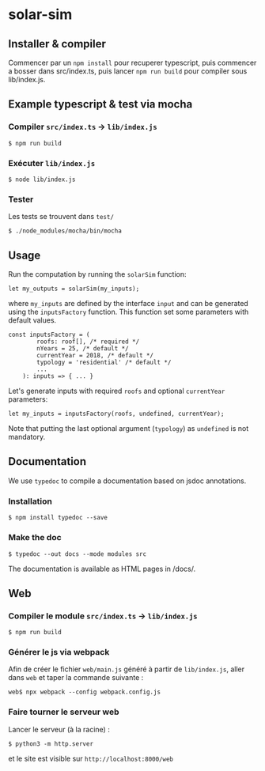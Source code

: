 # solar-sim

## Installer & compiler

Commencer par un ```npm install``` pour recuperer typescript, puis commencer a bosser dans src/index.ts, puis lancer ```npm run build``` pour compiler sous lib/index.js.

## Example typescript & test via mocha

### Compiler `src/index.ts` -> `lib/index.js`

```
$ npm run build
```

### Exécuter `lib/index.js`

```
$ node lib/index.js
```

### Tester

Les tests se trouvent dans `test/`

```
$ ./node_modules/mocha/bin/mocha
```

## Usage

Run the computation by running the `solarSim` function:

```
let my_outputs = solarSim(my_inputs);
```

where `my_inputs` are defined by the interface `input` and can be generated using the `inputsFactory` function. This function set some parameters with default values.  

```
const inputsFactory = (
        roofs: roof[], /* required */
        nYears = 25, /* default */
        currentYear = 2018, /* default */
        typology = 'residential' /* default */
        ...
    ): inputs => { ... }
```

Let's generate inputs with required `roofs` and optional `currentYear` parameters:

```
let my_inputs = inputsFactory(roofs, undefined, currentYear);
```

Note that putting the last optional argument (`typology`) as `undefined` is not mandatory.  

## Documentation

We use `typedoc` to compile a documentation based on jsdoc annotations.

### Installation
```
$ npm install typedoc --save
```

### Make the doc
```
$ typedoc --out docs --mode modules src
```

The documentation is available as HTML pages in /docs/.

## Web

### Compiler le module `src/index.ts` -> `lib/index.js`

```
$ npm run build
```

### Générer le js via webpack

Afin de créer le fichier `web/main.js` généré à partir de `lib/index.js`, aller
dans `web` et taper la commande suivante :

```
web$ npx webpack --config webpack.config.js
```

### Faire tourner le serveur web

Lancer le serveur (à la racine) :

```
$ python3 -m http.server
```

et le site est visible sur `http://localhost:8000/web`

